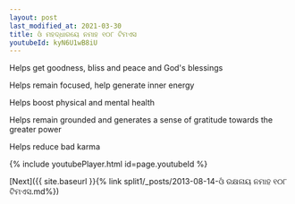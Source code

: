 ```yaml
---
layout: post
last_modified_at: 2021-03-30
title: ଓଁ ମହଦ୍ଧାରୟେ ନମାହ ୧୦୮ ଟିମଏସ
youtubeId: kyN6U1wB8iU
---
```

 
 
Helps get goodness, bliss and peace and God's blessings
 
Helps remain focused, help generate inner energy 
 
Helps boost physical and mental health 
 
Helps remain grounded and generates a sense of gratitude towards the greater power 
 
Helps reduce bad karma
 
 
 
 


{% include youtubePlayer.html id=page.youtubeId %}
 
[Next]({{ site.baseurl }}{% link  split1/_posts/2013-08-14-ଓଁ ରକ୍ଷନାୟ ନମାହ ୧୦୮ ଟିମଏସ.md%})
 
